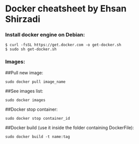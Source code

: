 # Docker cheatsheet by Ehsan Shirzadi

### Install docker engine on Debian:
```
$ curl -fsSL https://get.docker.com -o get-docker.sh
$ sudo sh get-docker.sh
```

### Images:
##Pull new image:
```
sudo docker pull image_name
```

##See images list:
```
sudo docker images
```

##Docker stop container:
```
sudo docker stop container_id
```

##Docker build (use it inside the folder containing DockerFile):
```
sudo docker build -t name:tag
```


